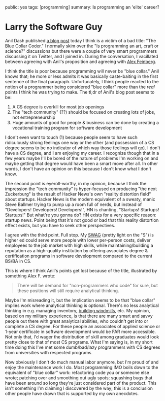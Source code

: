 public: yes
tags: [programming]
summary: Is programming an 'elite' career?

# Larry the Software Guy

Anil Dash published [a blog post](http://dashes.com/anil/2012/10/the-blue-collar-coder.html) today I think is a victim of a bad title: "The Blue Collar Coder." I normally skim over the "Is programming an art, craft or science?" discussions but there were a couple of very smart programmers discussing it on Twitter, and I joined in. During the conversation, I vacillated between agreeing with Anil's proposition and agreeing with [Alex Feinberg](https://twitter.com/strlen/status/254369312884805632).

I think the title is poor because programming will never be "blue collar." Anil knows that; he more or less admits it was basically caste-baiting in the first sentence of the final paragraph. Unfortunately, I think people reacted to the notion of a programmer being considered "blue collar" more than the _real_ points I think he was trying to make. The tl;dr of Anil's blog post seems to be:

1.  A CS degree is overkill for most job openings
2.  The "tech community" (??) should be focused on creating lots of jobs, not entrepreneurship
3.  Huge amounts of good for people & business can be done by creating a vocational training program for software development

I don't even want to touch (1) because people seem to have such ridiculously strong feelings one way or the other (and possession of a CS degree seems to be no indicator of which way those feelings will go). I don't have a CS degree, and I am enjoying my career. I recognize though that in a few years maybe I'll be bored of the nature of problems I'm working on and maybe getting that degree would have been a smart move after all. In other words, I don't have an opinion on this because I don't know what I don't know.

The second point is eyeroll-worthy, in my opinion, because I think the impression the "tech community" is hyper-focused on producing "the next Zuckerburg" is the result of Hacker News's own "reality distortion field" about startups. Hacker News is the modern equivalent of a sweaty, manic Steve Ballmer trying to pump up a room full of nerds, but instead of "Developers! Developers! Developers!", HN is chanting, "Startups! Startups! Startups!" But what're you gonna do? HN exists for a very specific reason: startup news. Point being that it's not good or bad that this reality distortion effect exists, but you have to seek other perspectives.

I agree with the third point. Full stop. My [SWAG](http://en.wikipedia.org/wiki/Scientific_Wild-Ass_Guess) (pretty light on the "S") is higher ed could serve more people with lower per-person costs, deliver employees to the job market with high skills, while maintaining/building a reputation as a high-quality institution by offering associates degree & certification programs in software development compared to the current BS/BA in CS.

This is where I think Anil's points get lost because of the title, illustrated by something Alex F. wrote:

> There will be demand for "non-programmers who code" for sure, but these positions will still require analytical thinking.

Maybe I'm misreading it, but the implication seems to be that "blue collar" implies work where analytical thinking is optional. There's no less analytical thinking in e.g. managing inventory, [building windmills](http://jacquesmattheij.com/how-to-build-a-windmill-ii), etc. My opinion, based on my military experience, is that there are many smart and savvy people out there with great analytical abilities, who couldn't get into or complete a CS degree. For these people an associates of applied science or 1-year certificate in software development would be FAR more accessible. Not only that, I'd wager the distribution of skill among graduates would look pretty close to that of most CS programs. What I'm saying is, in my short time doing this I've met some dumb/bad/lazy programmers with CS degrees from universities with respected programs.

Now obviously I don't do much manual labor anymore, but I'm proud of and enjoy the maintenance work I do. Most programming IMO boils down to the equivalent of "blue collar" work: refactoring code you or someone else wrote; patching over and smoothing out ugly spots; squashing bugs that have been around so long they're just considered part of the product. This isn't something I'm claiming I discovered by the way; this is a conclusion other people have drawn that is supported by my own anecdotes.
